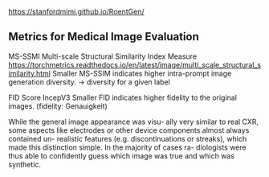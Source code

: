 




https://stanfordmimi.github.io/RoentGen/



## Metrics for Medical Image Evaluation

MS-SSMI
Multi-scale Structural Similarity Index Measure
https://torchmetrics.readthedocs.io/en/latest/image/multi_scale_structural_similarity.html
Smaller MS-SSIM indicates higher intra-prompt image generation diversity.
-> diversity for a given label

FID Score IncepV3
Smaller FID indicates higher fidelity to the original images.
(fidelity: Genauigkeit)



While the general image appearance was visu- ally very similar to real CXR, some aspects like electrodes or other device components almost always contained un- realistic features (e.g. discontinuations or streaks), which made this distinction simple. In the majority of cases ra- diologists were thus able to confidently guess which image was true and which was synthetic.